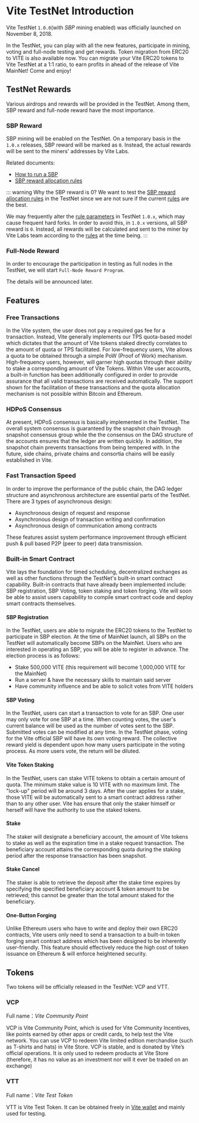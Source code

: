 # Vite TestNet Introduction

Vite TestNet `1.0.0`(with *SBP* mining enabled) was officially launched on November 8, 2018.

In the TestNet, you can play with all the new features, participate in mining, voting and full-node testing and get rewards.
Token migration from ERC20 to VITE is also available now. You can migrate your Vite ERC20 tokens to Vite TestNet at a 1:1 ratio, to earn profits in ahead of the release of Vite MainNet! Come and enjoy!

## TestNet Rewards

Various airdrops and rewards will be provided in the TestNet. Among them, SBP reward and full-node reward have the most importance.

### SBP Reward

SBP mining will be enabled on the TestNet. On a temporary basis in the `1.0.x` releases, SBP reward will be marked as `0`. Instead, the actual rewards will be sent to the miners' addresses by Vite Labs.

Related documents:

* [How to run a SBP][sbp-manage]
* [SBP reward allocation rules][sbp-reward]

::: warning Why the SBP reward is 0?
We want to test the [SBP reward allocation rules][sbp-reward] in the TestNet since we are not sure if the current [rules][sbp-reward] are the best.

We may frequently alter the [rule parameters][sbp-reward] in TestNet `1.0.x`, which may cause frequent hard forks. In order to avoid this, in `1.0.x` versions, all SBP reward is `0`.
Instead, all rewards will be calculated and sent to the miner by Vite Labs team according to the [rules][sbp-reward] at the time being.
:::

### Full-Node Reward

In order to encourage the participation in testing as full nodes in the TestNet, we will start `Full-Node Reward Program`.

The details will be announced later.

## Features

### Free Transactions

In the Vite system, the user does not pay a required gas fee for a transaction. Instead, Vite generally implements our TPS quota-based model which dictates that the amount of Vite tokens staked directly correlates to the amount of quota or TPS facilitated. For low-frequency users, Vite allows a quota to be obtained through a simple PoW (Proof of Work) mechanism. High-frequency users, however, will garner high quotas through their ability to stake a corresponding amount of Vite Tokens.
Within Vite user accounts, a built-in function has been additionally configured in order to provide assurance that all valid transactions are received automatically. The support shown for the facilitation of these transactions and the quota allocation mechanism is not possible within Bitcoin and Ethereum.

### HDPoS Consensus

At present, HDPoS consensus is basically implemented in the TestNet. The overall system consensus is guaranteed by the snapshot chain through snapshot consensus group while the the consensus on the DAG structure of the accounts ensures that the ledger are written quickly. In addition, the snapshot chain prevents transactions from being tempered with. 
In the future, side chains, private chains and consortia chains will be easily established in Vite.

### Fast Transaction Speed

In order to improve the performance of the public chain, the DAG ledger structure and asynchronous architecture are essential parts of the TestNet. There are 3 types of asynchronous design: 

* Asynchronous design of request and response 
* Asynchronous design of transaction writing and confirmation 
* Asynchronous design of communication among contracts

These features assist system performance improvement through efficient push & pull based P2P (peer to peer) data transmission.

### Built-in Smart Contract

Vite lays the foundation for timed scheduling, decentralized exchanges as well as other functions through the TestNet's built-in smart contract capability. Built-in contracts that have already been implemented include: SBP registration, SBP Voting, token staking and token forging. Vite will soon be able to assist users capability to compile smart contract code and deploy smart contracts themselves.

#### SBP Registration

In the TestNet, users are able to migrate the ERC20 tokens to the TestNet to participate in SBP election. At the time of MainNet launch, all SBPs on the TestNet will automatically become SBPs on the MainNet. Users who are interested in operating an SBP, you will be able to register in advance. The election process is as follows:

* Stake 500,000 VITE (this requirement will become 1,000,000 VITE for the MainNet)
* Run a server & have the necessary skills to maintain said server
* Have community influence and be able to solicit votes from VITE holders

#### SBP Voting

In the TestNet, users can start a transaction to vote for an SBP. One user may only vote for one SBP at a time. When counting votes, the user's current balance will be used as the number of votes sent to the SBP. Submitted votes can be modified at any time. In the TestNet phase, voting for the Vite official SBP will have its own voting reward. The collective reward yield is dependent upon how many users participate in the voting process. As more users vote, the return will be diluted.

#### Vite Token Staking

In the TestNet, users can stake VITE tokens to obtain a certain amount of quota. The minimum stake value is 10 VITE with no maximum limit. The "lock-up" period will be around 3 days. After the user applies for a stake, those VITE will be automatically sent to a smart contract address rather than to any other user. Vite has ensure that only the staker himself or herself will have the authority to use the staked tokens.

#### Stake

The staker will designate a beneficiary account, the amount of Vite tokens to stake as well as the expiration time in a stake request transaction. The beneficiary account attains the corresponding quota during the staking period after the response transaction has been snapshot.

#### Stake Cancel

The staker is able to retrieve the deposit after the stake time expires by specifying the specified beneficiary account & token amount to be retrieved; this cannot be greater than the total amount staked for the beneficiary.

#### One-Button Forging

Unlike Ethereum users who have to write and deploy their own ERC20 contracts, Vite users only need to send a transaction to a built-in token forging smart contract address which has been designed to be inherently user-friendly. This feature should effectively reduce the high cost of token issuance on Ethereum & will enforce heightened security.

## Tokens

Two tokens will be officially released in the TestNet: VCP and VTT.

### VCP

Full name：*Vite Community Point*

VCP is Vite Community Point, which is used for Vite Community Incentives, like points earned by other apps or credit cards, to help test the Vite network. You can use VCP to redeem Vite limited edition merchandise (such as T-shirts and hats) in Vite Store. VCP is stable, and is donated by Vite’s official operations. It is only used to redeem products at Vite Store (therefore, it has no value as an investment nor will it ever be traded on an exchange)

### VTT

Full name：*Vite Test Token*

VTT is Vite Test Token. It can be obtained freely in [Vite wallet][web-wallet] and mainly used for testing.

[sbp-reward]: <../rule/sbp.html#出块奖励>
[sbp-manage]: <../node/sbp.html>
[web-wallet]: <https://wallet.vite.net>


